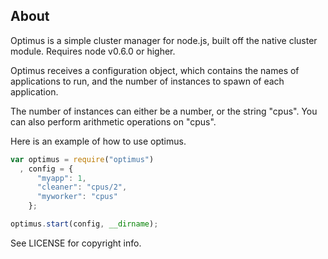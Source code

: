 ## About

Optimus is a simple cluster manager for node.js, built off the native
cluster module. Requires node v0.6.0 or higher.

Optimus receives a configuration object, which contains the names of
applications to run, and the number of instances to spawn of each
application.

The number of instances can either be a number, or the string "cpus".
You can also perform arithmetic operations on "cpus".

Here is an example of how to use optimus.

```javascript
var optimus = require("optimus")
  , config = {
      "myapp": 1,
      "cleaner": "cpus/2",
      "myworker": "cpus"
    };

optimus.start(config, __dirname);
```

See LICENSE for copyright info.
